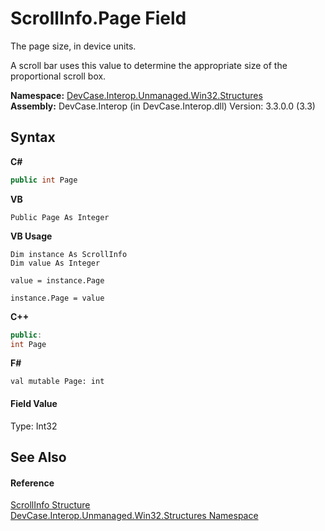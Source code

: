 # ScrollInfo.Page Field
 

The page size, in device units. 

 A scroll bar uses this value to determine the appropriate size of the proportional scroll box.

**Namespace:**&nbsp;<a href="N_DevCase_Interop_Unmanaged_Win32_Structures">DevCase.Interop.Unmanaged.Win32.Structures</a><br />**Assembly:**&nbsp;DevCase.Interop (in DevCase.Interop.dll) Version: 3.3.0.0 (3.3)

## Syntax

**C#**<br />
``` C#
public int Page
```

**VB**<br />
``` VB
Public Page As Integer
```

**VB Usage**<br />
``` VB Usage
Dim instance As ScrollInfo
Dim value As Integer

value = instance.Page

instance.Page = value
```

**C++**<br />
``` C++
public:
int Page
```

**F#**<br />
``` F#
val mutable Page: int
```


#### Field Value
Type: Int32

## See Also


#### Reference
<a href="T_DevCase_Interop_Unmanaged_Win32_Structures_ScrollInfo">ScrollInfo Structure</a><br /><a href="N_DevCase_Interop_Unmanaged_Win32_Structures">DevCase.Interop.Unmanaged.Win32.Structures Namespace</a><br />
